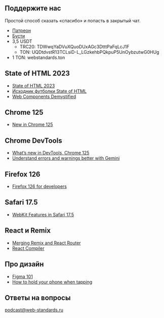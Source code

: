 ## Поддержите нас

Простой способ сказать «спасибо» и попасть в закрытый чат.

- [Патреон](https://www.patreon.com/webstandards_ru)
- [Бусти](https://boosty.to/webstandards_ru)
- 3,5 USDT
	- TRC20: TDWwqYaDVuXQuoDUxAGc3DtttPaFqLcJ1F
	- TON: UQDtdvstR13TCLsiD-L_LGzkehbPQkpuP5UnOybzutwG0HUg
- 1 TON: webstandards.ton

## State of HTML 2023

- [State of HTML 2023](https://2023.stateofhtml.com/en-US)
- [Исходник футболки State of HTML](https://www.dropbox.com/s/iro9krpe475kci4/sohtml-2023-shirt-final.png)
- [Web Components Demystified](https://www.kickstarter.com/projects/scott-jehl/web-components-demystified)

## Chrome 125

- [New in Chrome 125](https://developer.chrome.com/blog/new-in-chrome-125)

## Chrome DevTools

- [What’s new in DevTools, Chrome 125](https://developer.chrome.com/blog/new-in-devtools-125)
- [Understand errors and warnings better with Gemini](https://developer.chrome.com/docs/devtools/console/understand-messages)

## Firefox 126

- [Firefox 126 for developers](https://developer.mozilla.org/en-US/docs/Mozilla/Firefox/Releases/126)

## Safari 17.5

- [WebKit Features in Safari 17.5](https://webkit.org/blog/15383/webkit-features-in-safari-17-5/)

## React и Remix

- [Merging Remix and React Router](https://remix.run/blog/merging-remix-and-react-router)
- [React Compiler](https://react.dev/learn/react-compiler)

## Про дизайн

- [Figma 101](https://shiftnudge.com/figma)
- [How to hold your phone when tapping](https://michaelkipp.de/publication/LehmannKipp18.pdf)

## Ответы на вопросы

[podcast@web-standards.ru](mailto:podcast@web-standards.ru)
